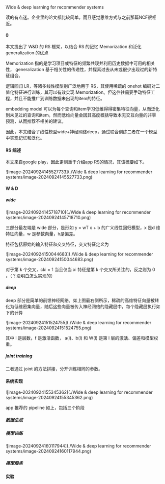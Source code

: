 Wide \& deep learning for recommender systems

读的有点迷。企业里的论文都比较简单，而且感觉思维方式与之前那篇NCF很相近。

#### 0

本文提出了 W&D 的 RS 框架，以结合 RS 的记忆 Memorization 和泛化generalization 的优点

Memorization 指的是学习项目或特征的频繁共现并利用历史数据中可用的相关性， generalization 基于相关性的传递性，并探索过去从未或很少出现过的新特征组合。

逻辑回归 LR，等诸多线性模型别广泛地用于 RS，其使用稀疏的 onehot 编码对二值化特征进行训练，其可以有效实现 Memorization。但这往往需要手动特征工程，并且不能推广到训练数据未出现的item的特征。

embedding model 可以为每个查询和item学习低维得得密集特征向量，从而泛化到未见过的查询和item，然而低维向量会因其高度概括导致本无交互向量的非零预测，从而推荐不相关的建议。

因此，本文结合了线性模型wide+神经网络deep，通过联合训练二者在一个模型中实现记忆和泛化。

#### RS 综述

本文来自google play，因此更侧重于介绍app RS的情况，其该概要如下。

![image-20240924145527733](./Wide & deep learning for recommender systems/image-20240924145527733.png)

#### W & D

##### wide

![image-20240924145718710](./Wide & deep learning for recommender systems/image-20240924145718710.png)

三部分最左端是 wide 部分，是形如 y = wT x + b 的广义线性回归模型，x 是d 维特征向量，w 是参数向量，b是偏差。

特征包括原始的输入特征和交叉特征，交叉特征定义为

![image-20240924150044683](./Wide & deep learning for recommender systems/image-20240924150044683.png)

对于第 k 个交叉，cki = 1 当且仅当 xi 特征是第 k 个交叉所关注的，反之则为 0 ，（？没明白怎么实现的）

##### deep

deep 部分是简单的前馈神经网络，如上图最右侧所示，稀疏的高维特征向量被转化为低维密集向量，随后这些向量被传入神经网络的隐藏层中，每个隐藏层执行如下的计算

![image-20240924151524755](./Wide & deep learning for recommender systems/image-20240924151524755.png)

其中 l 是层数，f 是激活函数， a(l)、b(l) 和 W(l) 是第 l 层的激活、偏差和模型权重。

##### joint training

二者通过 joint 的方法拼接，分开训练相同的参数。

#### 系统实现

![image-20240924155345362](./Wide & deep learning for recommender systems/image-20240924155345362.png)

app 推荐的 pipeline 如上，包括三个阶段

##### 数据生成

##### 模型训练

![image-20240924160117944](./Wide & deep learning for recommender systems/image-20240924160117944.png)

##### 模型服务

#### 实验

